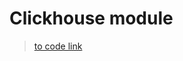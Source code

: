 # Clickhouse module
> [to code link](https://github.com/alexeiveselov92/tools/blob/main/clickhouse.py)

